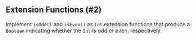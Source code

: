 ## Extension Functions (#2)

Implement `isOdd()` and `isEven()` as `Int` extension functions that produce
a `Boolean` indicating whether the `Int` is odd or even, respectively.
